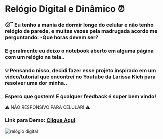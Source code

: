 # Relógio Digital e Dinâmico ⏰

### 😴 Eu tenho a mania de dormir longe do celular e não tenho relógio de parede, e muitas vezes pela madrugada acordo me perguntando: -Que horas devem ser?<br>
### E geralmente eu deixo o notebook aberto em alguma página com um relógio na tela..<br>
### 💡 Pensando nisso, decidi fazer esse projeto inspirado em um vídeo/tutorial que encontrei no Youtube da Larissa Kich para resolver uma dor minha.. <br>
### Espero que gostem! E qualquer feedback é super bem vindo!<br>
⚠ NÃO RESPONSIVO PARA CELULAR! ⚠

### Link para Demo: [Clique Aqui](https://hudsonmenezes.github.io/relogio_digital/)

 
 ![relógio digital](https://user-images.githubusercontent.com/99617992/180476693-b8b482ee-2fab-47ab-9eba-542580661f44.png)
